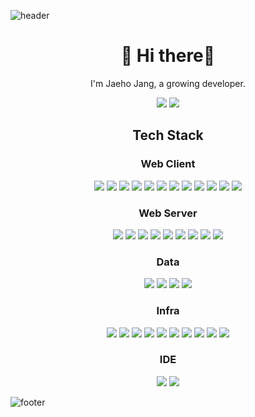 <!-- <style>
    div {
        display: flex;
        justify-content: center;
    }
    img {
        margin: 0 0.3rem;
        border-radius: 5px;
        box-shadow: 1.5px 1.5px
    }
</style> -->
![header](https://capsule-render.vercel.app/api?type=waving&height=200&fontAlign=80&fontAlignY=40&color=timeGradient&section=header)

<div align="center">
    <h1>👋 Hi there👋</h1>
    <p>I'm Jaeho Jang, a growing developer.</p>
    <!-- <img src="http://mazassumnida.wtf/api/mini/generate_badge?boj=wogh6475" />
    <br /> -->
    <img src="http://mazassumnida.wtf/api/generate_badge?boj=wogh6475" />
    <img src="https://github-readme-stats.vercel.app/api?username=lemphis&count_private=true&show_icons=true&theme=omni" />
    <h2>Tech Stack</h2>
    <div>
        <h3>Web Client</h3>
        <img src="https://img.shields.io/badge/HTML5-E34F26?style=flat&logo=HTML5&logoColor=white" />
        <img src="https://img.shields.io/badge/CSS3-1572B6?style=flat&logo=CSS3&logoColor=white" />
        <img src="https://img.shields.io/badge/JavaScript-F7DF1E?style=flat&logo=JavaScript&logoColor=black" />
        <img src="https://img.shields.io/badge/npm-CB3837?style=flat&logo=npm&logoColor=black" />
        <img src="https://img.shields.io/badge/Yarn-339933?style=flat&logo=Yarn&logoColor=white" />
        <img src="https://img.shields.io/badge/React-61DAFB?style=flat&logo=React&logoColor=black" />
        <img src="https://img.shields.io/badge/Redux-764ABC?style=flat&logo=Redux&logoColor=white" />
        <img src="https://img.shields.io/badge/Webpack-8DD6F9?style=flat&logo=Webpack&logoColor=black" />
        <img src="https://img.shields.io/badge/Babel-F9DC3E?style=flat&logo=Babel&logoColor=black" />
        <img src="https://img.shields.io/badge/jQuery-0769AD?style=flat&logo=jQuery&logoColor=white" />
        <img src="https://img.shields.io/badge/Bootstrap-7952B3?style=flat&logo=Bootstrap&logoColor=white" />
        <img src="https://img.shields.io/badge/ReactiveX-B7178C?style=flat&logo=ReactiveX&logoColor=white" />
    </div>
    <div>
        <h3>Web Server</h3>
        <img src="https://img.shields.io/badge/Java-007396?style=flat&logo=Java&logoColor=white" margin="0 0.3rem" />
        <img src="https://img.shields.io/badge/Spring-6DB33F?style=flat&logo=Spring&logoColor=white" />
        <img src="https://img.shields.io/badge/Maven-C71A36?style=flat&logo=Apache%20Maven&logoColor=white" />
        <img src="https://img.shields.io/badge/Gradle-02303A?style=flat&logo=Gradle&logoColor=white" />
        <img src="https://img.shields.io/badge/Swagger-85EA2D?style=flat&logo=Swagger&logoColor=black" />
        <img src="https://img.shields.io/badge/Node.js-339933?style=flat&logo=Node.js&logoColor=white" />
        <img src="https://img.shields.io/badge/Kibana-005571?style=flat&logo=Kibana&logoColor=white" />
        <img src="https://img.shields.io/badge/GraphQL-E10098?style=flat&logo=GraphQL&logoColor=white" />
        <img src="https://img.shields.io/badge/JSON%20Web%20Tokens-000000?style=flat&logo=JSON%20Web%20Tokens&logoColor=white" />
    </div>
    <div>
        <h3>Data</h3>
        <img src="https://img.shields.io/badge/MySQL-4479A1?style=flat&logo=MySQL&logoColor=white" />
        <img src="https://img.shields.io/badge/MariaDB-003545?style=flat&logo=MariaDB&logoColor=white" />
        <img src="https://img.shields.io/badge/PostgreSQL-4479A1?style=flat&logo=PostgreSQL&logoColor=white" />
        <img src="https://img.shields.io/badge/MongoDB-47A248?style=flat&logo=MongoDB&logoColor=white" />
    </div>
    <div>
        <h3>Infra</h3>
        <img src="https://img.shields.io/badge/Git-F05032?style=flat&logo=Git&logoColor=white" />
        <img src="https://img.shields.io/badge/Jenkins-D24939?style=flat&logo=Jenkins&logoColor=white" />
        <img src="https://img.shields.io/badge/Github%20Actions-2088FF?style=flat&logo=Github%20Actions&logoColor=white" />
        <img src="https://img.shields.io/badge/Docker-2496ED?style=flat&logo=Docker&logoColor=white" />
        <img src="https://img.shields.io/badge/Kubernetes-326CE5?style=flat&logo=Kubernetes&logoColor=white" />
        <img src="https://img.shields.io/badge/Nginx-009639?style=flat&logo=Nginx&logoColor=white" />
        <img src="https://img.shields.io/badge/Amazon%20AWS-232F3E?style=flat&logo=Amazon%20AWS&logoColor=white" />
        <img src="https://img.shields.io/badge/Amazon%20S3-569A31?style=flat&logo=Amazon%20S3&logoColor=white" />
        <img src="https://img.shields.io/badge/Heroku-430098?style=flat&logo=Heroku&logoColor=white" />
        <img src="https://img.shields.io/badge/Netlify-00C7B7?style=flat&logo=Netlify&logoColor=white" />
    </div>
    <div>
        <h3>IDE</h3>
        <img src="https://img.shields.io/badge/Visual%20Studio%20Code-007ACC?style=flat&logo=Visual%20Studio%20Code&logoColor=white" />
        <img src="https://img.shields.io/badge/Intellij%20IDEA-000000?style=flat&logo=Intellij%20IDEA&logoColor=white" />
    </div>
</div>

![footer](https://capsule-render.vercel.app/api?type=waving&height=200&fontAlign=80&fontAlignY=40&color=timeGradient&section=footer)
<!--
**jaeho-jang/jaeho-jang** is a ✨ _special_ ✨ repository because its `README.md` (this file) appears on your GitHub profile.

Here are some ideas to get you started:

- 🔭 I’m currently working on ...
- 🌱 I’m currently learning ...
- 👯 I’m looking to collaborate on ...
- 🤔 I’m looking for help with ...
- 💬 Ask me about ...
- 📫 How to reach me: ...
- 😄 Pronouns: ...
- ⚡ Fun fact: ...
-->
